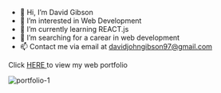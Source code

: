 - 👋 Hi, I’m David Gibson
- 👀 I’m interested in Web Development
- 🌱 I’m currently learning REACT.js
- 💞️ I’m searching for a carear in web development
- 📫 Contact me via email at davidjohngibson97@gmail.com

<!---
David01226/David01226 is a ✨ special ✨ repository because its `README.md` (this file) appears on your GitHub profile.
You can click the Preview link to take a look at your changes.
--->

Click <a href="https://davidgibsonprojects.co.uk/" target="_blank">HERE <a/>to view my web portfolio

![portfolio-1](https://user-images.githubusercontent.com/90648825/200381442-2c645218-1205-47cb-8991-f58764c12ec3.PNG)
